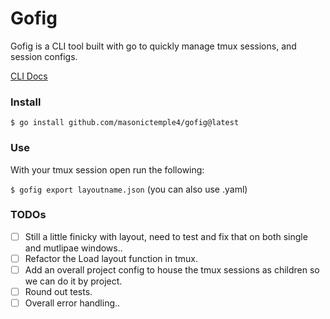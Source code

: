 # Gofig
Gofig is a CLI tool built with go to quickly manage tmux sessions, and session configs.


[CLI Docs](./docs/gofig.md)

### Install
`$ go install github.com/masonictemple4/gofig@latest`

### Use
With your tmux session open run the following:

`$ gofig export layoutname.json` (you can also use .yaml)

### TODOs
- [ ] Still a little finicky with layout, need to test and fix that on both single and mutlipae windows..
- [ ] Refactor the Load layout function in tmux.
- [ ] Add an overall project config to house the tmux sessions as children so we can do it by project.
- [ ] Round out tests.
- [ ] Overall error handling..
